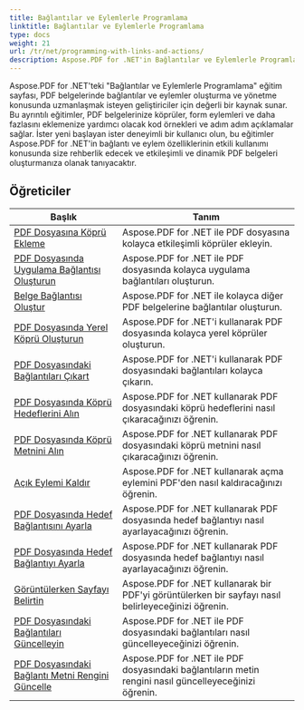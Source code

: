 ```yaml
---
title: Bağlantılar ve Eylemlerle Programlama
linktitle: Bağlantılar ve Eylemlerle Programlama
type: docs
weight: 21
url: /tr/net/programming-with-links-and-actions/
description: Aspose.PDF for .NET'in Bağlantılar ve Eylemlerle Programlama eğitimleri, PDF belgelerinde etkileşimli bağlantılar oluşturma ve yönetme konusunda uzmanlaşmaya yönelik kapsamlı bir kaynaktır.
---
```

Aspose.PDF for .NET'teki "Bağlantılar ve Eylemlerle Programlama" eğitim sayfası, PDF belgelerinde bağlantılar ve eylemler oluşturma ve yönetme konusunda uzmanlaşmak isteyen geliştiriciler için değerli bir kaynak sunar. Bu ayrıntılı eğitimler, PDF belgelerinize köprüler, form eylemleri ve daha fazlasını eklemenize yardımcı olacak kod örnekleri ve adım adım açıklamalar sağlar. İster yeni başlayan ister deneyimli bir kullanıcı olun, bu eğitimler Aspose.PDF for .NET'in bağlantı ve eylem özelliklerinin etkili kullanımı konusunda size rehberlik edecek ve etkileşimli ve dinamik PDF belgeleri oluşturmanıza olanak tanıyacaktır.

## Öğreticiler
| Başlık | Tanım |
| --- | --- | 
| [PDF Dosyasına Köprü Ekleme](./add-hyperlink/) | Aspose.PDF for .NET ile PDF dosyasına kolayca etkileşimli köprüler ekleyin. |  
| [PDF Dosyasında Uygulama Bağlantısı Oluşturun](./create-application-link/) | Aspose.PDF for .NET ile PDF dosyasında kolayca uygulama bağlantıları oluşturun. |  
| [Belge Bağlantısı Oluştur](./create-document-link/) | Aspose.PDF for .NET ile kolayca diğer PDF belgelerine bağlantılar oluşturun. |  
| [PDF Dosyasında Yerel Köprü Oluşturun](./create-local-hyperlink/) | Aspose.PDF for .NET'i kullanarak PDF dosyasında kolayca yerel köprüler oluşturun. |  
| [PDF Dosyasındaki Bağlantıları Çıkart](./extract-links/) | Aspose.PDF for .NET'i kullanarak PDF dosyasındaki bağlantıları kolayca çıkarın. |  
| [PDF Dosyasında Köprü Hedeflerini Alın](./get-hyperlink-destinations/) | Aspose.PDF for .NET kullanarak PDF dosyasındaki köprü hedeflerini nasıl çıkaracağınızı öğrenin. |  
| [PDF Dosyasında Köprü Metnini Alın](./get-hyperlink-text/) | Aspose.PDF for .NET kullanarak PDF dosyasındaki köprü metnini nasıl çıkaracağınızı öğrenin. |  
| [Açık Eylemi Kaldır](./remove-open-action/) | Aspose.PDF for .NET kullanarak açma eylemini PDF'den nasıl kaldıracağınızı öğrenin. |  
| [PDF Dosyasında Hedef Bağlantısını Ayarla](./set-destination-link/) | Aspose.PDF for .NET kullanarak PDF dosyasında hedef bağlantıyı nasıl ayarlayacağınızı öğrenin. |  
| [PDF Dosyasında Hedef Bağlantıyı Ayarla](./set-target-link/) | Aspose.PDF for .NET kullanarak PDF dosyasında hedef bağlantıyı nasıl ayarlayacağınızı öğrenin. |  
| [Görüntülerken Sayfayı Belirtin](./specify-page-when-viewing/) | Aspose.PDF for .NET kullanarak bir PDF'yi görüntülerken bir sayfayı nasıl belirleyeceğinizi öğrenin. |  
| [PDF Dosyasındaki Bağlantıları Güncelleyin](./update-links/) | Aspose.PDF for .NET ile PDF dosyasındaki bağlantıları nasıl güncelleyeceğinizi öğrenin. |  
| [PDF Dosyasındaki Bağlantı Metni Rengini Güncelle](./update-link-text-color/) | Aspose.PDF for .NET ile PDF dosyasındaki bağlantıların metin rengini nasıl güncelleyeceğinizi öğrenin. |  